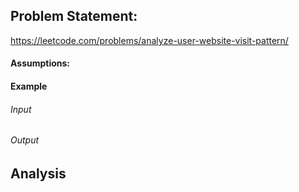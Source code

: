 ## Problem Statement:
https://leetcode.com/problems/analyze-user-website-visit-pattern/
#### Assumptions:

#### Example
###### Input
###### Output
## Analysis
